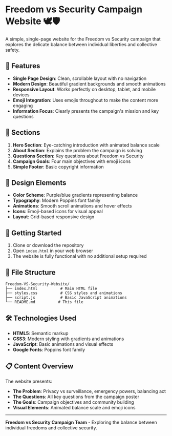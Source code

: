 # Freedom vs Security Campaign Website 🕊️🛡️

A simple, single-page website for the Freedom vs Security campaign that explores the delicate balance between individual liberties and collective safety.

## 🌟 Features

- **Single Page Design**: Clean, scrollable layout with no navigation
- **Modern Design**: Beautiful gradient backgrounds and smooth animations
- **Responsive Layout**: Works perfectly on desktop, tablet, and mobile devices
- **Emoji Integration**: Uses emojis throughout to make the content more engaging
- **Information Focus**: Clearly presents the campaign's mission and key questions

## 📱 Sections

1. **Hero Section**: Eye-catching introduction with animated balance scale
2. **About Section**: Explains the problem the campaign is solving
3. **Questions Section**: Key questions about Freedom vs Security
4. **Campaign Goals**: Four main objectives with emoji icons
5. **Simple Footer**: Basic copyright information

## 🎨 Design Elements

- **Color Scheme**: Purple/blue gradients representing balance
- **Typography**: Modern Poppins font family
- **Animations**: Smooth scroll animations and hover effects
- **Icons**: Emoji-based icons for visual appeal
- **Layout**: Grid-based responsive design

## 🚀 Getting Started

1. Clone or download the repository
2. Open `index.html` in your web browser
3. The website is fully functional with no additional setup required

## 📁 File Structure

```
Freedom-VS-Security-Website/
├── index.html          # Main HTML file
├── styles.css          # CSS styles and animations
├── script.js           # Basic JavaScript animations
└── README.md          # This file
```

## 🛠️ Technologies Used

- **HTML5**: Semantic markup
- **CSS3**: Modern styling with gradients and animations
- **JavaScript**: Basic animations and visual effects
- **Google Fonts**: Poppins font family

## 📋 Content Overview

The website presents:
- **The Problem**: Privacy vs surveillance, emergency powers, balancing act
- **The Questions**: All key questions from the campaign poster
- **The Goals**: Campaign objectives and community building
- **Visual Elements**: Animated balance scale and emoji icons

---

**Freedom vs Security Campaign Team** - Exploring the balance between individual freedoms and collective security.